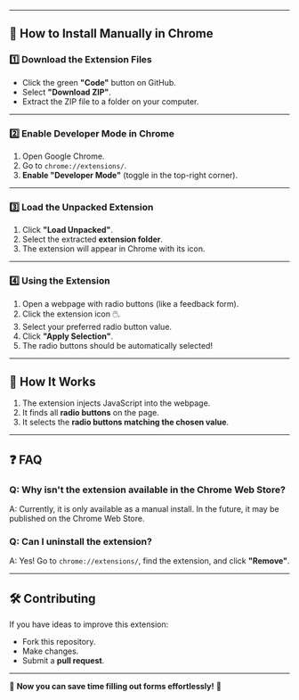 
---

## 🚀 How to Install Manually in Chrome

### **1️⃣ Download the Extension Files**
- Click the green **"Code"** button on GitHub.
- Select **"Download ZIP"**.
- Extract the ZIP file to a folder on your computer.

---

### **2️⃣ Enable Developer Mode in Chrome**
1. Open Google Chrome.
2. Go to `chrome://extensions/`.
3. **Enable "Developer Mode"** (toggle in the top-right corner).

---

### **3️⃣ Load the Unpacked Extension**
1. Click **"Load Unpacked"**.
2. Select the extracted **extension folder**.
3. The extension will appear in Chrome with its icon.

---

### **4️⃣ Using the Extension**
1. Open a webpage with radio buttons (like a feedback form).
2. Click the extension icon 🖱️.
3. Select your preferred radio button value.
4. Click **"Apply Selection"**.
5. The radio buttons should be automatically selected!

---

## 🔧 How It Works
1. The extension injects JavaScript into the webpage.
2. It finds all **radio buttons** on the page.
3. It selects the **radio buttons matching the chosen value**.

---

## ❓ FAQ
### **Q: Why isn't the extension available in the Chrome Web Store?**
A: Currently, it is only available as a manual install. In the future, it may be published on the Chrome Web Store.

### **Q: Can I uninstall the extension?**
A: Yes! Go to `chrome://extensions/`, find the extension, and click **"Remove"**.

---

## 🛠️ Contributing
If you have ideas to improve this extension:
- Fork this repository.
- Make changes.
- Submit a **pull request**.

---

🚀 **Now you can save time filling out forms effortlessly!** 🚀  
